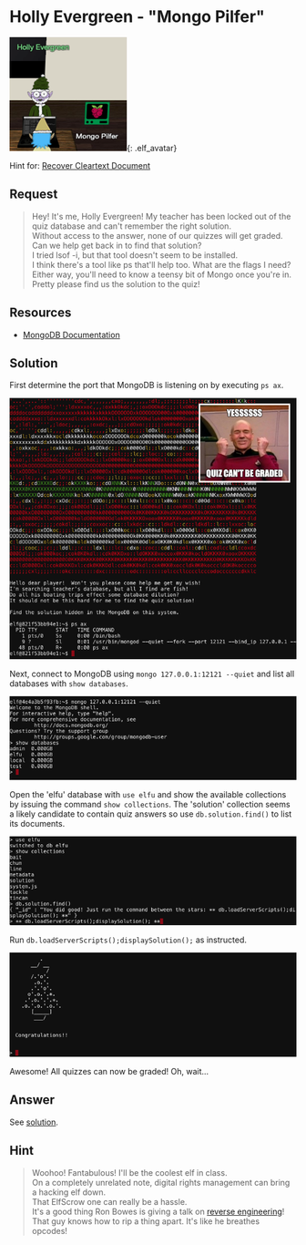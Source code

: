 # Holly Evergreen - "Mongo Pilfer"
![Holly Evergreen](../img/hints/h10/holly_evergreen.png){: .elf_avatar}

Hint for: [Recover Cleartext Document](../../challenges/c10/)

## Request
> Hey! It's me, Holly Evergreen! My teacher has been locked out of the quiz database and can't remember the right solution.  
> Without access to the answer, none of our quizzes will get graded.  
> Can we help get back in to find that solution?  
> I tried lsof -i, but that tool doesn't seem to be installed.  
> I think there's a tool like ps that'll help too. What are the flags I need?  
> Either way, you'll need to know a teensy bit of Mongo once you're in.  
> Pretty please find us the solution to the quiz!

## Resources
- [MongoDB Documentation](https://docs.mongodb.com/manual/reference/command/listDatabases/#dbcmd.listDatabases)

## Solution
First determine the port that MongoDB is listening on by executing `ps ax`.

![Processes](../img/hints/h10/h10_terminal1_win.png)

Next, connect to MongoDB using `mongo 127.0.0.1:12121 --quiet` and list all databases with `show databases`.

![Show Databases](../img/hints/h10/h10_terminal2.png)

Open the 'elfu' database with `use elfu` and show the available collections by issuing the command `show collections`. The 'solution' collection seems a likely candidate to contain quiz answers so use `db.solution.find()` to list its documents.

![Show Collections](../img/hints/h10/h10_terminal3.png)

Run `db.loadServerScripts();displaySolution();` as instructed.

![Run Command](../img/hints/h10/h10_terminal4.png)

Awesome! All quizzes can now be graded! Oh, wait...

## Answer
See [solution](#solution).

## Hint
> Woohoo! Fantabulous! I'll be the coolest elf in class.  
> On a completely unrelated note, digital rights management can bring a hacking elf down.  
> That ElfScrow one can really be a hassle.  
> It's a good thing Ron Bowes is giving a talk on [reverse engineering](https://youtu.be/obJdpKDpFBA)!  
> That guy knows how to rip a thing apart. It's like he breathes opcodes!  
